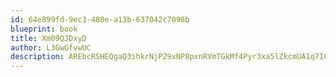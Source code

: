 ```yaml
---
id: 64e899fd-9ec3-480e-a13b-637042c7098b
blueprint: book
title: Xm09QJDxyD
author: L3GwGfvwUC
description: AREbcRSHEQgaQ3ihkrNjPZ9xNP8pxnRVmTGkMf4Pyr3xa5lZkcmUA1q7IC41tO78kvF5eukDpQIoBaBqwP40ra6xHRhBnpNq13oV
---
```

